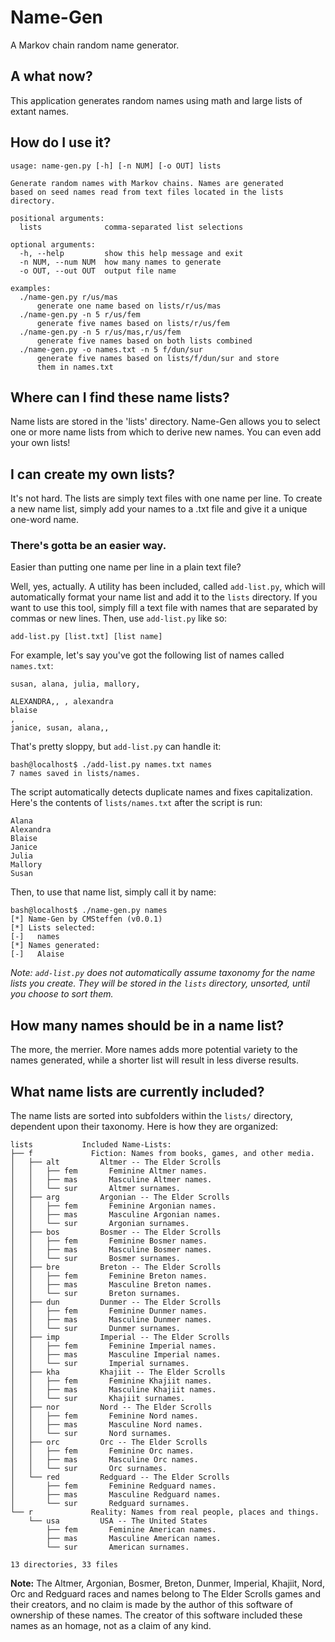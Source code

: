 # Name-Gen
A Markov chain random name generator.

## A what now?
This application generates random names using math and large lists of extant names.

## How do I use it?
```
usage: name-gen.py [-h] [-n NUM] [-o OUT] lists

Generate random names with Markov chains. Names are generated
based on seed names read from text files located in the lists
directory.

positional arguments:
  lists              comma-separated list selections

optional arguments:
  -h, --help         show this help message and exit
  -n NUM, --num NUM  how many names to generate
  -o OUT, --out OUT  output file name

examples:
  ./name-gen.py r/us/mas
      generate one name based on lists/r/us/mas
  ./name-gen.py -n 5 r/us/fem
      generate five names based on lists/r/us/fem
  ./name-gen.py -n 5 r/us/mas,r/us/fem
      generate five names based on both lists combined
  ./name-gen.py -o names.txt -n 5 f/dun/sur
      generate five names based on lists/f/dun/sur and store
      them in names.txt
```

## Where can I find these name lists?
Name lists are stored in the 'lists' directory. Name-Gen allows you to select one or more name lists from which to derive new names. You can even add your own lists!

## I can create my own lists?
It's not hard. The lists are simply text files with one name per line. To create a new name list, simply add your names to a .txt file and give it a unique one-word name.

### There's gotta be an easier way.
Easier than putting one name per line in a plain text file?

Well, yes, actually. A utility has been included, called `add-list.py`, which will automatically format your name list and add it to the `lists` directory. If you want to use this tool, simply fill a text file with names that are separated by commas or new lines. Then, use `add-list.py` like so:

```
add-list.py [list.txt] [list name]
```

For example, let's say you've got the following list of names called `names.txt`:

```
susan, alana, julia, mallory,

ALEXANDRA,, , alexandra
blaise
,
janice, susan, alana,,

```

That's pretty sloppy, but `add-list.py` can handle it:

```
bash@localhost$ ./add-list.py names.txt names
7 names saved in lists/names.
```

The script automatically detects duplicate names and fixes capitalization. Here's the contents of `lists/names.txt` after the script is run:

```
Alana
Alexandra
Blaise
Janice
Julia
Mallory
Susan
```

Then, to use that name list, simply call it by name:

```
bash@localhost$ ./name-gen.py names
[*] Name-Gen by CMSteffen (v0.0.1)
[*] Lists selected:
[-]   names
[*] Names generated:
[-]   Alaise
```

*Note: `add-list.py` does not automatically assume taxonomy for the name lists you create. They will be stored in the `lists` directory, unsorted, until you choose to sort them.*

## How many names should be in a name list?
The more, the merrier. More names adds more potential variety to the names generated, while a shorter list will result in less diverse results.

## What name lists are currently included?
The name lists are sorted into subfolders within the `lists/` directory, dependent upon their taxonomy. Here is how they are organized:

```
lists           Included Name-Lists:
├── f             Fiction: Names from books, games, and other media.
│   ├── alt         Altmer -- The Elder Scrolls
│   │   ├── fem       Feminine Altmer names.
│   │   ├── mas       Masculine Altmer names.
│   │   └── sur       Altmer surnames.
│   ├── arg         Argonian -- The Elder Scrolls
│   │   ├── fem       Feminine Argonian names.
│   │   ├── mas       Masculine Argonian names.
│   │   └── sur       Argonian surnames.
│   ├── bos         Bosmer -- The Elder Scrolls
│   │   ├── fem       Feminine Bosmer names.
│   │   ├── mas       Masculine Bosmer names.
│   │   └── sur       Bosmer surnames.
│   ├── bre         Breton -- The Elder Scrolls
│   │   ├── fem       Feminine Breton names.
│   │   ├── mas       Masculine Breton names.
│   │   └── sur       Breton surnames.
│   ├── dun         Dunmer -- The Elder Scrolls
│   │   ├── fem       Feminine Dunmer names.
│   │   ├── mas       Masculine Dunmer names.
│   │   └── sur       Dunmer surnames.
│   ├── imp         Imperial -- The Elder Scrolls
│   │   ├── fem       Feminine Imperial names.
│   │   ├── mas       Masculine Imperial names.
│   │   └── sur       Imperial surnames.
│   ├── kha         Khajiit -- The Elder Scrolls
│   │   ├── fem       Feminine Khajiit names.
│   │   ├── mas       Masculine Khajiit names.
│   │   └── sur       Khajiit surnames.
│   ├── nor         Nord -- The Elder Scrolls
│   │   ├── fem       Feminine Nord names.
│   │   ├── mas       Masculine Nord names.
│   │   └── sur       Nord surnames.
│   ├── orc         Orc -- The Elder Scrolls
│   │   ├── fem       Feminine Orc names.
│   │   ├── mas       Masculine Orc names.
│   │   └── sur       Orc surnames.
│   └── red         Redguard -- The Elder Scrolls
│       ├── fem       Feminine Redguard names.
│       ├── mas       Masculine Redguard names.
│       └── sur       Redguard surnames.
└── r             Reality: Names from real people, places and things.
    └── usa         USA -- The United States
        ├── fem       Feminine American names.
        ├── mas       Masculine American names.
        └── sur       American surnames.

13 directories, 33 files
```

**Note:** The Altmer, Argonian, Bosmer, Breton, Dunmer, Imperial, Khajiit, Nord, Orc and Redguard races and names belong to The Elder Scrolls games and their creators, and no claim is made by the author of this software of ownership of these names. The creator of this software included these names as an homage, not as a claim of any kind.
